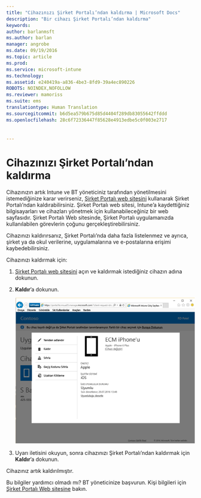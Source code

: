```yaml
---
title: "Cihazınızı Şirket Portalı’ndan kaldırma | Microsoft Docs"
description: "Bir cihazı Şirket Portalı’ndan kaldırma"
keywords: 
author: barlanmsft
ms.author: barlan
manager: angrobe
ms.date: 09/19/2016
ms.topic: article
ms.prod: 
ms.service: microsoft-intune
ms.technology: 
ms.assetid: e240419a-a836-4be3-8fd9-39a4ec890226
ROBOTS: NOINDEX,NOFOLLOW
ms.reviewer: mamoriss
ms.suite: ems
translationtype: Human Translation
ms.sourcegitcommit: b6d5ea579b675d85d4404f289db83055642ffddd
ms.openlocfilehash: 28c6f72336447f85628e4913edbe5c0f003e2717


---
```



# <a name="remove-your-device-from-the-company-portal"></a>Cihazınızı Şirket Portalı’ndan kaldırma

Cihazınızın artık Intune ve BT yöneticiniz tarafından yönetilmesini istemediğinize karar verirseniz, [Şirket Portalı web sitesini](http://portal.manage.microsoft.com) kullanarak Şirket Portalı’ndan kaldırabilirsiniz. Şirket Portalı web sitesi, Intune’a kaydettiğiniz bilgisayarları ve cihazları yönetmek için kullanabileceğiniz bir web sayfasıdır. Şirket Portalı Web sitesinde, Şirket Portalı uygulamanızda kullanılabilen görevlerin çoğunu gerçekleştirebilirsiniz.

Cihazınızı kaldırırsanız, Şirket Portalı’nda daha fazla listelenmez ve ayrıca, şirket ya da okul verilerine, uygulamalarına ve e-postalarına erişimi kaybedebilirsiniz.

Cihazınızı kaldırmak için:

1.  [Şirket Portalı web sitesini](http://portal.manage.microsoft.com) açın ve kaldırmak istediğiniz cihazın adına dokunun.

2.  **Kaldır**’a dokunun.

    ![Şirket Portalı web sitesinde cihaz kaldırma seçeneği](./media/iwp-screen-with-all-options.png)

3. Uyarı iletisini okuyun, sonra cihazınızı Şirket Portalı’ndan kaldırmak için **Kaldır**’a dokunun.

Cihazınız artık kaldırılmıştır.

Bu bilgiler yardımcı olmadı mı? BT yöneticinize başvurun. Kişi bilgileri için [Şirket Portalı Web sitesine](http://portal.manage.microsoft.com) bakın.



<!--HONumber=Dec16_HO2-->


